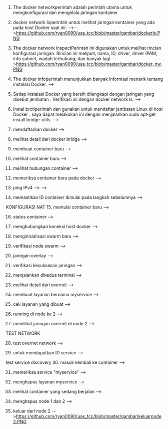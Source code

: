 1. The docker networkperintah adalah perintah utama untuk mengkonfigurasi dan mengelola jaringan kontainer


2. docker network lsperintah untuk melihat jaringan kontainer yang ada pada host Docker saat ini.
-->-->https://github.com/ryan0090/uas_tcc/blob/master/gambar/dockerls.PNG

3. The docker network inspectPerintah ini digunakan untuk melihat rincian konfigurasi jaringan. Rincian ini meliputi; nama, ID, driver, driver IPAM, info subnet, wadah terhubung, dan banyak lagi.
-->https://github.com/ryan0090/uas_tcc/blob/master/gambar/docker_nw.PNG

4. The docker infoperintah menunjukkan banyak informasi menarik tentang instalasi Docker.
-->

5. Setiap instalasi Docker yang bersih dilengkapi dengan jaringan yang disebut jembatan . Verifikasi ini dengan docker network ls.
-->

6. Instal brctlperintah dan gunakan untuk mendaftar jembatan Linux di host Docker . saya dapat melakukan ini dengan menjalankan sudo apt-get install bridge-utils.
-->

7. mendaftarkan docker
-->

8. melihat detail dari docker bridge
-->

9. membuat container baru
-->

10. melihat container baru
-->

11. melihat hubungan container
-->

12. memeriksa container baru pada docker
-->

13. ping IPv4
-->
-->

14. memastikan ID container dimulai pada langkah sebelumnya
-->

KONFIGURASI NAT
15. memulai container baru
-->

16. status container
-->

17. menghubungkan koneksi host docker
-->

18. menginisialisasi swarm baru
-->

19. verifikasi node swarm
-->

20. jaringan overlay
-->

21. verifikasi kesuksesan jaringan
-->

22. menjalankan dikedua terminal
-->

23. melihat detail dari overnet
-->

24. membuat layanan bernama myservice
-->

25. cek layanan yang dibuat
-->

26. running di node ke 2
-->

27. memlihat jaringan overnet di node 2
-->

TEST NETWORK

28. test overnet network
-->

29. untuk mendapatkan ID service
-->

test service discovery
30. masuk kembali ke container
-->

31. memeriksa service "myservice"
-->

32. menghapus layanan myservice
-->

33. melihat container yang sedang berjalan
-->

34. menghapus node 1 dan 2
-->

35. keluar dari node 2
-->https://github.com/ryan0090/uas_tcc/blob/master/gambar/keluarnode2.PNG
